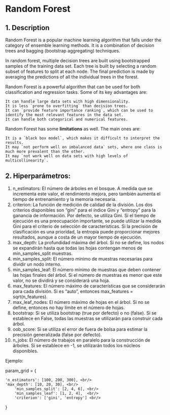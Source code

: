 # Random Forest

## 1. Description

Random Forest is a popular machine learning algorithm that falls under the category of ensemble learning methods. It is a combination of decision trees and bagging (bootstrap aggregating) techniques.

In random forest, multiple decision trees are built using bootstrapped samples of the training data set. Each tree is built by selecting a random subset of features to split at each node. The final prediction is made by averaging the predictions of all the individual trees in the forest.

Random Forest is a powerful algorithm that can be used for both classification and regression tasks. Some of its key advantages are:

    It can handle large data sets with high dimensionality.
    It is less `prone to overfitting` than decision trees.
    It can `provide feature importance ranking`, which can be used to identify the most relevant features in the data set.
    It can handle both categorical and numerical features.

Random Forest has some <b>limitations</b> as well. The main ones are:

    It is a `black box model`, which makes it difficult to interpret the results.
    It may `not perform well on imbalanced data` sets, where one class is much more prevalent than the other.
    It may `not work well on data sets with high levels of multicollinearity`.

## 2. Hiperparámetros:
    
1. n_estimators: El número de árboles en el bosque. A medida que se incrementa este valor, el rendimiento mejora, pero también aumenta el tiempo de entrenamiento y la memoria necesaria.
2. criterion: La función de medición de calidad de la división. Los dos criterios disponibles son “gini” para el índice Gini y “entropy” para la ganancia de información. Por defecto, se utiliza Gini.  Si el tiempo de ejecución es una preocupación importante, se puede utilizar la medida Gini para el criterio de selección de características. Si la precisión de clasificación es una prioridad, la entropía puede proporcionar mejores resultados, aunque a costa de un mayor tiempo de ejecución.
3. max_depth: La profundidad máxima del árbol. Si no se define, los nodos se expandirán hasta que todas las hojas contengan menos de min_samples_split muestras.
4. min_samples_split: El número mínimo de muestras necesarias para dividir un nodo interno.
5. min_samples_leaf: El número mínimo de muestras que deben contener las hojas finales del árbol. Si el número de muestras es menor que este valor, no se dividirá y se considerará una hoja.
6. max_features: El número máximo de características que se considerarán para cada división. Si es “auto”, entonces max_features = sqrt(n_features).
7. max_leaf_nodes: El número máximo de hojas en el árbol. Si no se define, entonces no hay límite en el número de hojas.
8. bootstrap: Si se utiliza bootstrap (true por defecto) o no (false). Si se establece en False, todas las muestras se utilizarán para construir cada árbol.
9. oob_score: Si se utiliza el error de fuera de bolsa para estimar la precisión generalizada (false por defecto).
10. n_jobs: El número de trabajos en paralelo para la construcción de árboles. Si se establece en -1, se utilizarán todos los núcleos disponibles.

Ejemplo: <br/>

param_grid = {  <br/>

    'n_estimators': [100, 200, 300], <br/>
    'max_depth': [10, 20, 30], <br/>
        'min_samples_split': [2, 4, 6], <br/>
        'min_samples_leaf': [1, 2, 4],  <br/>
        'criterion': ['gini', 'entropy'] <br/>
}
